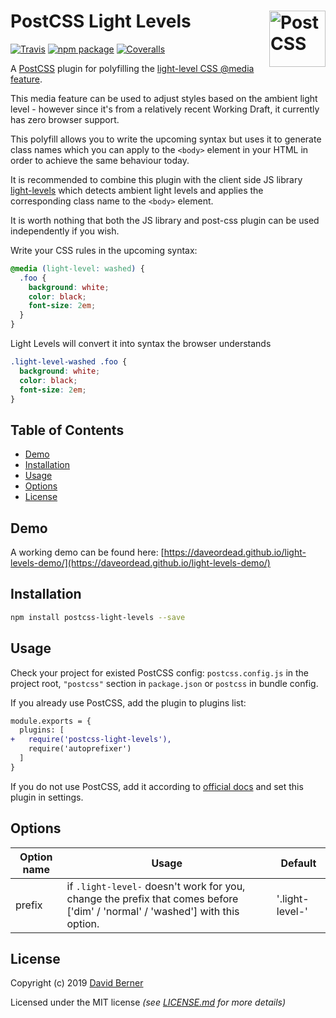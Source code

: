 # PostCSS Light Levels [<img src="https://postcss.github.io/postcss/logo.svg" alt="PostCSS" width="90" height="90" align="right">][postcss]

[![Travis][build-badge]][build] [![npm package][npm-badge]][npm] [![Coveralls][coveralls-badge]][coveralls]

A [PostCSS] plugin for polyfilling the [light-level CSS @media feature].

This media feature can be used to adjust styles based on the ambient light level - however since it's from a relatively recent Working Draft, it currently has zero browser support.

This polyfill allows you to write the upcoming syntax but uses it to generate class names which you can apply to the `<body>` element in your HTML in order to achieve the same behaviour today.

It is recommended to combine this plugin with the client side JS library [light-levels] which detects ambient light levels and applies the corresponding class name to the `<body>` element.

It is worth nothing that both the JS library and post-css plugin can be used independently if you wish.

[light-levels]: https://github.com/DaveOrDead/light-levels
[postcss]: https://github.com/postcss/postcss
[light-level css @media feature]: https://developer.mozilla.org/en-US/docs/Web/CSS/@media/light-level
[build-badge]: https://travis-ci.com/DaveOrDead/postcss-light-levels.svg?branch=master
[build]: https://travis-ci.com/DaveOrDead/postcss-light-levels
[npm-badge]: https://raster.shields.io/npm/v/postcss-light-levels.png
[npm]: https://www.npmjs.com/package/postcss-light-levels
[coveralls-badge]: https://coveralls.io/repos/github/DaveOrDead/postcss-light-levels/badge.svg?branch=master
[coveralls]: https://coveralls.io/github/DaveOrDead/postcss-light-levels?branch=master

Write your CSS rules in the upcoming syntax:
```css
@media (light-level: washed) {
  .foo {
    background: white;
    color: black;
    font-size: 2em;
  }
}
```

Light Levels will convert it into syntax the browser understands
```css
.light-level-washed .foo {
  background: white;
  color: black;
  font-size: 2em;
}
```

## Table of Contents

- [Demo](#Demo)
- [Installation](#installation)
- [Usage](#usage)
- [Options](#options)
- [License](#license)

## Demo

A working demo can be found here: [https://daveordead.github.io/light-levels-demo/](https://daveordead.github.io/light-levels-demo/)

## Installation

```sh
npm install postcss-light-levels --save
```

## Usage

Check your project for existed PostCSS config: `postcss.config.js` in the project root, `"postcss"` section in `package.json` or `postcss` in bundle config.

If you already use PostCSS, add the plugin to plugins list:

```diff
module.exports = {
  plugins: [
+   require('postcss-light-levels'),
    require('autoprefixer')
  ]
}
```

If you do not use PostCSS, add it according to [official docs] and set this plugin in settings.

[official docs]: https://github.com/postcss/postcss#usage

## Options

| Option name | Usage | Default |
| ----------- | ----- | ------- |
| prefix | if `.light-level-` doesn't work for you, change the prefix that comes before ['dim' / 'normal' / 'washed'] with this option.  | '.light-level-' |


## License

Copyright (c) 2019 [David Berner](http://davidberner.co.uk)

Licensed under the MIT license _(see [LICENSE.md](https://github.com/daveordead/postcss-light-levels/blob/master/LICENSE) for more details)_


